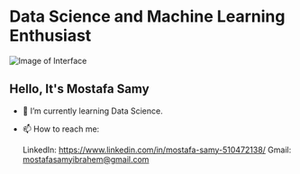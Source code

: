 # Data Science and Machine Learning Enthusiast
<!--
**mostafasamii/mostafasamii** is a ✨ _special_ ✨ repository because its `README.md` (this file) appears on your GitHub profile.
Here are some ideas to get you started:

- 🔭 I’m currently working on ...
- 🌱 I’m currently learning ...
- 👯 I’m looking to collaborate on ...
- 🤔 I’m looking for help with ...
- 💬 Ask me about ...
- 📫 How to reach me: ...
- 😄 Pronouns: ...
- ⚡ Fun fact: ...
-->
![Image of Interface]()
## Hello, It's Mostafa Samy
- 🌱 I’m currently learning Data Science.
- 📫 How to reach me:

  LinkedIn: https://www.linkedin.com/in/mostafa-samy-510472138/
  Gmail: mostafasamyibrahem@gmail.com
